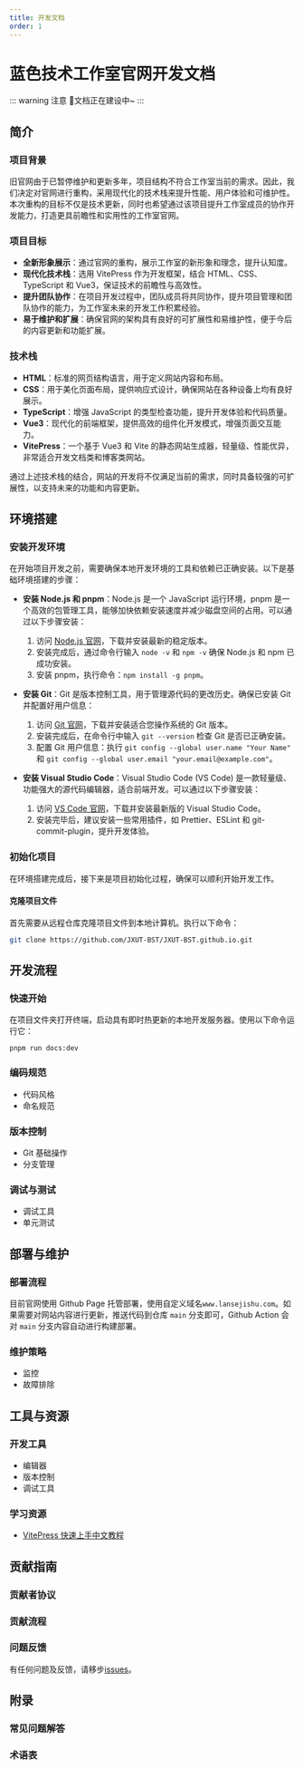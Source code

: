```yaml
---
title: 开发文档
order: 1
---
```

# 蓝色技术工作室官网开发文档

::: warning 注意
🚧文档正在建设中~
:::

## 简介

### 项目背景

旧官网由于已暂停维护和更新多年，项目结构不符合工作室当前的需求。因此，我们决定对官网进行重构，采用现代化的技术栈来提升性能、用户体验和可维护性。本次重构的目标不仅是技术更新，同时也希望通过该项目提升工作室成员的协作开发能力，打造更具前瞻性和实用性的工作室官网。

### 项目目标

- **全新形象展示**：通过官网的重构，展示工作室的新形象和理念，提升认知度。
- **现代化技术栈**：选用 VitePress 作为开发框架，结合 HTML、CSS、TypeScript 和 Vue3，保证技术的前瞻性与高效性。
- **提升团队协作**：在项目开发过程中，团队成员将共同协作，提升项目管理和团队协作的能力，为工作室未来的开发工作积累经验。
- **易于维护和扩展**：确保官网的架构具有良好的可扩展性和易维护性，便于今后的内容更新和功能扩展。

### 技术栈

- **HTML**：标准的网页结构语言，用于定义网站内容和布局。
- **CSS**：用于美化页面布局，提供响应式设计，确保网站在各种设备上均有良好展示。
- **TypeScript**：增强 JavaScript 的类型检查功能，提升开发体验和代码质量。
- **Vue3**：现代化的前端框架，提供高效的组件化开发模式，增强页面交互能力。
- **VitePress**：一个基于 Vue3 和 Vite 的静态网站生成器，轻量级、性能优异，非常适合开发文档类和博客类网站。

通过上述技术栈的结合，网站的开发将不仅满足当前的需求，同时具备较强的可扩展性，以支持未来的功能和内容更新。

## 环境搭建

### 安装开发环境

在开始项目开发之前，需要确保本地开发环境的工具和依赖已正确安装。以下是基础环境搭建的步骤：

- **安装 Node.js 和 pnpm**：Node.js 是一个 JavaScript 运行环境，pnpm 是一个高效的包管理工具，能够加快依赖安装速度并减少磁盘空间的占用。可以通过以下步骤安装：
  1. 访问 [Node.js 官网](https://nodejs.org/)，下载并安装最新的稳定版本。
  2. 安装完成后，通过命令行输入 `node -v` 和 `npm -v` 确保 Node.js 和 npm 已成功安装。
  3. 安装 pnpm，执行命令：`npm install -g pnpm`。

- **安装 Git**：Git 是版本控制工具，用于管理源代码的更改历史。确保已安装 Git 并配置好用户信息：
  1. 访问 [Git 官网](https://git-scm.com/)，下载并安装适合您操作系统的 Git 版本。
  2. 安装完成后，在命令行中输入 `git --version` 检查 Git 是否已正确安装。
  3. 配置 Git 用户信息：执行 `git config --global user.name "Your Name"` 和 `git config --global user.email "your.email@example.com"`。

- **安装 Visual Studio Code**：Visual Studio Code (VS Code) 是一款轻量级、功能强大的源代码编辑器，适合前端开发。可以通过以下步骤安装：
  1. 访问 [VS Code 官网](https://code.visualstudio.com/)，下载并安装最新版的 Visual Studio Code。
  2. 安装完毕后，建议安装一些常用插件，如 Prettier、ESLint 和 git-commit-plugin，提升开发体验。

### 初始化项目

在环境搭建完成后，接下来是项目初始化过程，确保可以顺利开始开发工作。

#### 克隆项目文件

首先需要从远程仓库克隆项目文件到本地计算机。执行以下命令：

```bash
git clone https://github.com/JXUT-BST/JXUT-BST.github.io.git
```

## 开发流程

### 快速开始

在项目文件夹打开终端，启动具有即时热更新的本地开发服务器。使用以下命令运行它：

```shell
pnpm run docs:dev
```

### 编码规范

- 代码风格
- 命名规范

### 版本控制

- Git 基础操作
- 分支管理

### 调试与测试

- 调试工具
- 单元测试

## 部署与维护

### 部署流程

目前官网使用 Github Page 托管部署，使用自定义域名`www.lansejishu.com`。如果需要对网站内容进行更新，推送代码到仓库 `main` 分支即可，Github Action 会对 `main` 分支内容自动进行构建部署。

### 维护策略

- 监控
- 故障排除

## 工具与资源

### 开发工具

- 编辑器
- 版本控制
- 调试工具

### 学习资源

- [VitePress 快速上手中文教程](https://vitepress.yiov.top/)

## 贡献指南

### 贡献者协议

### 贡献流程

### 问题反馈

有任何问题及反馈，请移步[issues](https://github.com/JXUT-BST/JXUT-BST.github.io/issues)。

## 附录

### 常见问题解答

### 术语表
